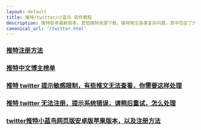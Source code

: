 ```yaml
---
layout: default
title: 推特/twitter/小蓝鸟 软件教程
description: 推特安卓最新版本，其他推特资源下载，推特常见各类复杂问题，其中包含了大家常见的一些问题
canonical_url: '/twitter.html'
---
```


### [推特注册方法](./docs/twitter.html)
### [推特中文博主榜单](./docs/twitter-ranking.html)
### [推特 twitter 提示敏感限制，有些推文无法查看，你需要这样处理](./docs/twitter-spc.html)
### [推特 twitter 无法注册，提示系统错误，请稍后重试，怎么处理](./docs/twitter-register-error.html)
### [twitter推特小蓝鸟网页版安卓版苹果版本，以及注册方法](./docs/twitter-intro.html)